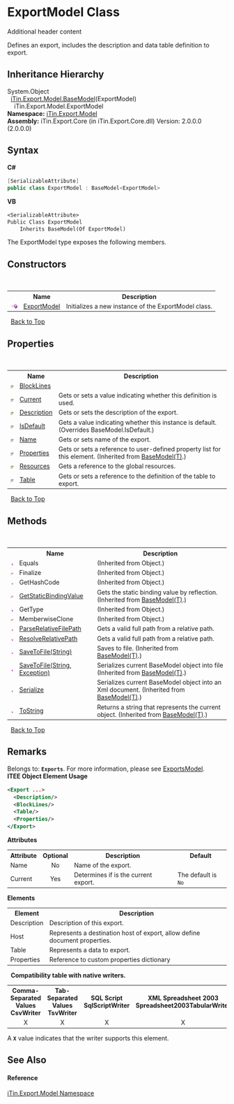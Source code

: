 # ExportModel Class
Additional header content 

Defines an export, includes the description and data table definition to export.


## Inheritance Hierarchy
System.Object<br />&nbsp;&nbsp;<a href="T_iTin_Export_Model_BaseModel_1">iTin.Export.Model.BaseModel</a>(ExportModel)<br />&nbsp;&nbsp;&nbsp;&nbsp;iTin.Export.Model.ExportModel<br />
**Namespace:**&nbsp;<a href="N_iTin_Export_Model">iTin.Export.Model</a><br />**Assembly:**&nbsp;iTin.Export.Core (in iTin.Export.Core.dll) Version: 2.0.0.0 (2.0.0.0)

## Syntax

**C#**<br />
``` C#
[SerializableAttribute]
public class ExportModel : BaseModel<ExportModel>
```

**VB**<br />
``` VB
<SerializableAttribute>
Public Class ExportModel
	Inherits BaseModel(Of ExportModel)
```

The ExportModel type exposes the following members.


## Constructors
&nbsp;<table><tr><th></th><th>Name</th><th>Description</th></tr><tr><td>![Public method](media/pubmethod.gif "Public method")</td><td><a href="M_iTin_Export_Model_ExportModel__ctor">ExportModel</a></td><td>
Initializes a new instance of the ExportModel class.</td></tr></table>&nbsp;
<a href="#exportmodel-class">Back to Top</a>

## Properties
&nbsp;<table><tr><th></th><th>Name</th><th>Description</th></tr><tr><td>![Public property](media/pubproperty.gif "Public property")</td><td><a href="P_iTin_Export_Model_ExportModel_BlockLines">BlockLines</a></td><td /></tr><tr><td>![Public property](media/pubproperty.gif "Public property")</td><td><a href="P_iTin_Export_Model_ExportModel_Current">Current</a></td><td>
Gets or sets a value indicating whether this definition is used.</td></tr><tr><td>![Public property](media/pubproperty.gif "Public property")</td><td><a href="P_iTin_Export_Model_ExportModel_Description">Description</a></td><td>
Gets or sets the description of the export.</td></tr><tr><td>![Public property](media/pubproperty.gif "Public property")</td><td><a href="P_iTin_Export_Model_ExportModel_IsDefault">IsDefault</a></td><td>
Gets a value indicating whether this instance is default.
 (Overrides BaseModel.IsDefault.)</td></tr><tr><td>![Public property](media/pubproperty.gif "Public property")</td><td><a href="P_iTin_Export_Model_ExportModel_Name">Name</a></td><td>
Gets or sets name of the export.</td></tr><tr><td>![Public property](media/pubproperty.gif "Public property")</td><td><a href="P_iTin_Export_Model_BaseModel_1_Properties">Properties</a></td><td>
Gets or sets a reference to user-defined property list for this element.
 (Inherited from <a href="T_iTin_Export_Model_BaseModel_1">BaseModel(T)</a>.)</td></tr><tr><td>![Public property](media/pubproperty.gif "Public property")</td><td><a href="P_iTin_Export_Model_ExportModel_Resources">Resources</a></td><td>
Gets a reference to the global resources.</td></tr><tr><td>![Public property](media/pubproperty.gif "Public property")</td><td><a href="P_iTin_Export_Model_ExportModel_Table">Table</a></td><td>
Gets or sets a reference to the definition of the table to export.</td></tr></table>&nbsp;
<a href="#exportmodel-class">Back to Top</a>

## Methods
&nbsp;<table><tr><th></th><th>Name</th><th>Description</th></tr><tr><td>![Public method](media/pubmethod.gif "Public method")</td><td>Equals</td><td> (Inherited from Object.)</td></tr><tr><td>![Protected method](media/protmethod.gif "Protected method")</td><td>Finalize</td><td> (Inherited from Object.)</td></tr><tr><td>![Public method](media/pubmethod.gif "Public method")</td><td>GetHashCode</td><td> (Inherited from Object.)</td></tr><tr><td>![Protected method](media/protmethod.gif "Protected method")</td><td><a href="M_iTin_Export_Model_BaseModel_1_GetStaticBindingValue">GetStaticBindingValue</a></td><td>
Gets the static binding value by reflection.
 (Inherited from <a href="T_iTin_Export_Model_BaseModel_1">BaseModel(T)</a>.)</td></tr><tr><td>![Public method](media/pubmethod.gif "Public method")</td><td>GetType</td><td> (Inherited from Object.)</td></tr><tr><td>![Protected method](media/protmethod.gif "Protected method")</td><td>MemberwiseClone</td><td> (Inherited from Object.)</td></tr><tr><td>![Public method](media/pubmethod.gif "Public method")</td><td><a href="M_iTin_Export_Model_ExportModel_ParseRelativeFilePath">ParseRelativeFilePath</a></td><td>
Gets a valid full path from a relative path.</td></tr><tr><td>![Public method](media/pubmethod.gif "Public method")</td><td><a href="M_iTin_Export_Model_ExportModel_ResolveRelativePath">ResolveRelativePath</a></td><td>
Gets a valid full path from a relative path.</td></tr><tr><td>![Public method](media/pubmethod.gif "Public method")</td><td><a href="M_iTin_Export_Model_BaseModel_1_SaveToFile">SaveToFile(String)</a></td><td>
Saves to file.
 (Inherited from <a href="T_iTin_Export_Model_BaseModel_1">BaseModel(T)</a>.)</td></tr><tr><td>![Public method](media/pubmethod.gif "Public method")</td><td><a href="M_iTin_Export_Model_BaseModel_1_SaveToFile_1">SaveToFile(String, Exception)</a></td><td>
Serializes current BaseModel object into file
 (Inherited from <a href="T_iTin_Export_Model_BaseModel_1">BaseModel(T)</a>.)</td></tr><tr><td>![Public method](media/pubmethod.gif "Public method")</td><td><a href="M_iTin_Export_Model_BaseModel_1_Serialize">Serialize</a></td><td>
Serializes current BaseModel object into an Xml document.
 (Inherited from <a href="T_iTin_Export_Model_BaseModel_1">BaseModel(T)</a>.)</td></tr><tr><td>![Public method](media/pubmethod.gif "Public method")</td><td><a href="M_iTin_Export_Model_BaseModel_1_ToString">ToString</a></td><td>
Returns a string that represents the current object.
 (Inherited from <a href="T_iTin_Export_Model_BaseModel_1">BaseModel(T)</a>.)</td></tr></table>&nbsp;
<a href="#exportmodel-class">Back to Top</a>

## Remarks

Belongs to: <strong>`Exports`</strong>. For more information, please see <a href="T_iTin_Export_Model_ExportsModel">ExportsModel</a>.<br />
**ITEE Object Element Usage**<br />
``` XML
<Export ...>
  <Description/>
  <BlockLines/>
  <Table/>
  <Properties/>
</Export>
```


<strong>Attributes</strong><table><tr><th>Attribute</th><th>Optional</th><th>Description</th><th>Default</th></tr><tr><td>Name</td><td align="center">No</td><td>Name of the export.</td><td /></tr><tr><td>Current</td><td align="center">Yes</td><td>Determines if is the current export.</td><td>The default is `No`</td></tr></table><strong>Elements</strong>
&nbsp;<table><tr><th>Element</th><th>Description</th></tr><tr><td>Description</td><td>Description of this export.</td></tr><tr><td>Host</td><td>Represents a destination host of export, allow define document properties.</td></tr><tr><td>Table</td><td>Represents a data to export.</td></tr><tr><td>Properties</td><td>Reference to custom properties dictionary</td></tr></table>&nbsp;
<strong>Compatibility table with native writers.</strong><table><tr><th>Comma-Separated Values<br />CsvWriter</th><th>Tab-Separated Values<br />TsvWriter</th><th>SQL Script<br />SqlScriptWriter</th><th>XML Spreadsheet 2003<br />Spreadsheet2003TabularWriter</th></tr><tr><td align="center">X</td><td align="center">X</td><td align="center">X</td><td align="center">X</td></tr></table> A <strong>`X`</strong> value indicates that the writer supports this element.


## See Also


#### Reference
<a href="N_iTin_Export_Model">iTin.Export.Model Namespace</a><br />